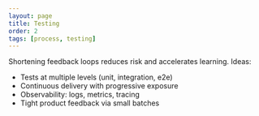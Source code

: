 ```yaml
---
layout: page
title: Testing
order: 2
tags: [process, testing]
---
```


Shortening feedback loops reduces risk and accelerates learning. Ideas:

- Tests at multiple levels (unit, integration, e2e)
- Continuous delivery with progressive exposure
- Observability: logs, metrics, tracing
- Tight product feedback via small batches
